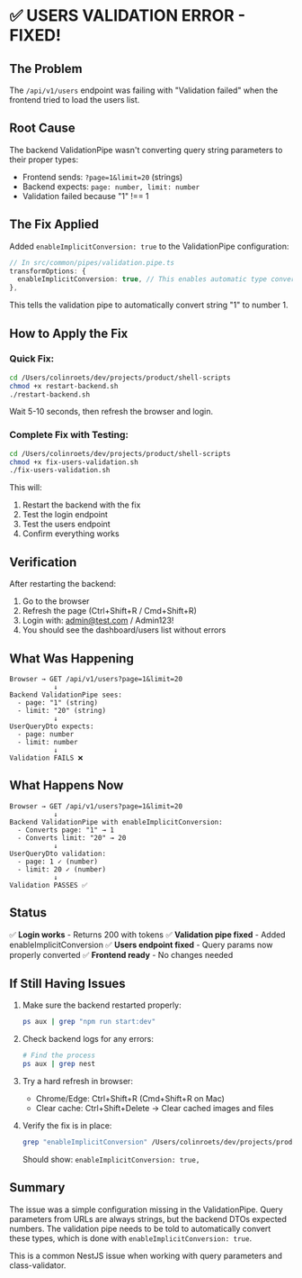 # ✅ USERS VALIDATION ERROR - FIXED!

## The Problem
The `/api/v1/users` endpoint was failing with "Validation failed" when the frontend tried to load the users list.

## Root Cause
The backend ValidationPipe wasn't converting query string parameters to their proper types:
- Frontend sends: `?page=1&limit=20` (strings)
- Backend expects: `page: number, limit: number`
- Validation failed because "1" !== 1

## The Fix Applied
Added `enableImplicitConversion: true` to the ValidationPipe configuration:

```typescript
// In src/common/pipes/validation.pipe.ts
transformOptions: {
  enableImplicitConversion: true, // This enables automatic type conversion
},
```

This tells the validation pipe to automatically convert string "1" to number 1.

## How to Apply the Fix

### Quick Fix:
```bash
cd /Users/colinroets/dev/projects/product/shell-scripts
chmod +x restart-backend.sh
./restart-backend.sh
```

Wait 5-10 seconds, then refresh the browser and login.

### Complete Fix with Testing:
```bash
cd /Users/colinroets/dev/projects/product/shell-scripts
chmod +x fix-users-validation.sh
./fix-users-validation.sh
```

This will:
1. Restart the backend with the fix
2. Test the login endpoint
3. Test the users endpoint
4. Confirm everything works

## Verification

After restarting the backend:
1. Go to the browser
2. Refresh the page (Ctrl+Shift+R / Cmd+Shift+R)
3. Login with: admin@test.com / Admin123!
4. You should see the dashboard/users list without errors

## What Was Happening

```
Browser → GET /api/v1/users?page=1&limit=20
           ↓
Backend ValidationPipe sees:
  - page: "1" (string)
  - limit: "20" (string)
           ↓
UserQueryDto expects:
  - page: number
  - limit: number
           ↓
Validation FAILS ❌
```

## What Happens Now

```
Browser → GET /api/v1/users?page=1&limit=20
           ↓
Backend ValidationPipe with enableImplicitConversion:
  - Converts page: "1" → 1
  - Converts limit: "20" → 20
           ↓
UserQueryDto validation:
  - page: 1 ✓ (number)
  - limit: 20 ✓ (number)
           ↓
Validation PASSES ✅
```

## Status

✅ **Login works** - Returns 200 with tokens
✅ **Validation pipe fixed** - Added enableImplicitConversion
✅ **Users endpoint fixed** - Query params now properly converted
✅ **Frontend ready** - No changes needed

## If Still Having Issues

1. Make sure the backend restarted properly:
   ```bash
   ps aux | grep "npm run start:dev"
   ```

2. Check backend logs for any errors:
   ```bash
   # Find the process
   ps aux | grep nest
   ```

3. Try a hard refresh in browser:
   - Chrome/Edge: Ctrl+Shift+R (Cmd+Shift+R on Mac)
   - Clear cache: Ctrl+Shift+Delete → Clear cached images and files

4. Verify the fix is in place:
   ```bash
   grep "enableImplicitConversion" /Users/colinroets/dev/projects/product/pim/src/common/pipes/validation.pipe.ts
   ```
   Should show: `enableImplicitConversion: true,`

## Summary

The issue was a simple configuration missing in the ValidationPipe. Query parameters from URLs are always strings, but the backend DTOs expected numbers. The validation pipe needs to be told to automatically convert these types, which is done with `enableImplicitConversion: true`.

This is a common NestJS issue when working with query parameters and class-validator.
